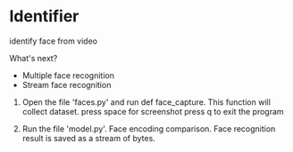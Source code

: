 # Identifier
identify face from video

What's next?
- Multiple face recognition
- Stream face recognition

1. Open the file 'faces.py' and run def face_capture.
This function will collect dataset. 
press space for screenshot
press q to exit the program

2. Run the file 'model.py'.
Face encoding  comparison. Face recognition  result is saved as a stream of bytes.
